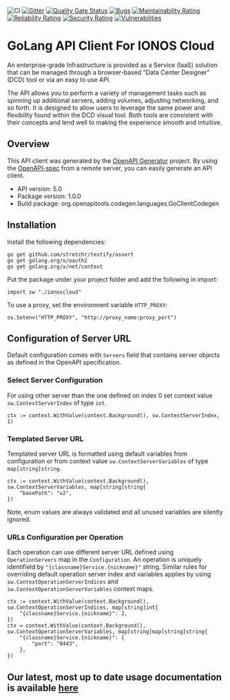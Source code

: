 ![CI](https://github.com/ionos-cloud/sdk-resources/workflows/CI/badge.svg)
[![Gitter](https://img.shields.io/gitter/room/ionos-cloud/sdk-general)](https://gitter.im/ionos-cloud/sdk-general)
[![Quality Gate Status](https://sonarcloud.io/api/project_badges/measure?project=sdk-go&metric=alert_status&token=fb404d0cd27bc4bfd057afc86a3e76f1e4c2e340)](https://sonarcloud.io/dashboard?id=sdk-go)
[![Bugs](https://sonarcloud.io/api/project_badges/measure?project=sdk-go&metric=bugs&token=fb404d0cd27bc4bfd057afc86a3e76f1e4c2e340)](https://sonarcloud.io/dashboard?id=sdk-go)
[![Maintainability Rating](https://sonarcloud.io/api/project_badges/measure?project=sdk-go&metric=sqale_rating&token=fb404d0cd27bc4bfd057afc86a3e76f1e4c2e340)](https://sonarcloud.io/dashboard?id=sdk-go)
[![Reliability Rating](https://sonarcloud.io/api/project_badges/measure?project=sdk-go&metric=reliability_rating&token=fb404d0cd27bc4bfd057afc86a3e76f1e4c2e340)](https://sonarcloud.io/dashboard?id=sdk-go)
[![Security Rating](https://sonarcloud.io/api/project_badges/measure?project=sdk-go&metric=security_rating&token=fb404d0cd27bc4bfd057afc86a3e76f1e4c2e340)](https://sonarcloud.io/dashboard?id=sdk-go)
[![Vulnerabilities](https://sonarcloud.io/api/project_badges/measure?project=sdk-go&metric=vulnerabilities&token=fb404d0cd27bc4bfd057afc86a3e76f1e4c2e340)](https://sonarcloud.io/dashboard?id=sdk-go)

# GoLang API Client For IONOS Cloud

An enterprise-grade Infrastructure is provided as a Service (IaaS) solution that can be managed through a browser-based \"Data Center Designer\" (DCD) tool or via an easy to use API. 

The API allows you to perform a variety of management tasks such as spinning up additional servers, adding volumes, adjusting networking, and so forth. It is designed to allow users to leverage the same power and flexibility found within the DCD visual tool. Both tools are consistent with their concepts and lend well to making the experience smooth and intuitive.

## Overview
This API client was generated by the [OpenAPI Generator](https://openapi-generator.tech) project.  By using the [OpenAPI-spec](https://www.openapis.org/) from a remote server, you can easily generate an API client.

- API version: 5.0
- Package version: 1.0.0
- Build package: org.openapitools.codegen.languages.GoClientCodegen

## Installation

Install the following dependencies:

```shell
go get github.com/stretchr/testify/assert
go get golang.org/x/oauth2
go get golang.org/x/net/context
```

Put the package under your project folder and add the following in import:

```golang
import sw "./ionoscloud"
```

To use a proxy, set the environment variable `HTTP_PROXY`:

```golang
os.Setenv("HTTP_PROXY", "http://proxy_name:proxy_port")
```

## Configuration of Server URL

Default configuration comes with `Servers` field that contains server objects as defined in the OpenAPI specification.

### Select Server Configuration

For using other server than the one defined on index 0 set context value `sw.ContextServerIndex` of type `int`.

```golang
ctx := context.WithValue(context.Background(), sw.ContextServerIndex, 1)
```

### Templated Server URL

Templated server URL is formatted using default variables from configuration or from context value `sw.ContextServerVariables` of type `map[string]string`.

```golang
ctx := context.WithValue(context.Background(), sw.ContextServerVariables, map[string]string{
	"basePath": "v2",
})
```

Note, enum values are always validated and all unused variables are silently ignored.

### URLs Configuration per Operation

Each operation can use different server URL defined using `OperationServers` map in the `Configuration`.
An operation is uniquely identifield by `"{classname}Service.{nickname}"` string.
Similar rules for overriding default operation server index and variables applies by using `sw.ContextOperationServerIndices` and `sw.ContextOperationServerVariables` context maps.

```
ctx := context.WithValue(context.Background(), sw.ContextOperationServerIndices, map[string]int{
	"{classname}Service.{nickname}": 2,
})
ctx = context.WithValue(context.Background(), sw.ContextOperationServerVariables, map[string]map[string]string{
	"{classname}Service.{nickname}": {
		"port": "8443",
	},
})
```

## Our latest, most up to date usage documentation is available [here](https://docs.ionos.com/golang-sdk/)
